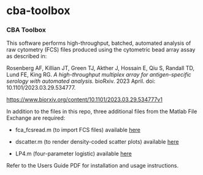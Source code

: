 # cba-toolbox
### CBA Toolbox

This software performs high-throughput, batched, automated analysis of raw cytometry (FCS) files produced using the cytometric bead array assay as described in:

Rosenberg AF, Killian JT, Green TJ, Akther J, Hossain E, Qiu S, Randall TD, Lund FE, King RG. _A high-throughput multiplex array for antigen-specific serology with automated analysis._ bioRxiv. 2023 April. doi: 10.1101/2023.03.29.534777.

https://www.biorxiv.org/content/10.1101/2023.03.29.534777v1

In addition to the files in this repo, three additional files from the Matlab File Exchange are required:

* fca_fcsread.m (to import FCS files) available [here](https://www.mathworks.com/matlabcentral/fileexchange/9608-fca_readfcs)

* dscatter.m (to render density-coded scatter plots) available [here](https://www.mathworks.com/matlabcentral/fileexchange/8430-flow-cytometry-data-reader-and-visualization)

* LP4.m (four-parameter logistic) available [here](https://www.mathworks.com/matlabcentral/fileexchange/38122-four-parameters-logistic-regression-there-and-back-again)

Refer to the Users Guide PDF for installation and usage instructions.
